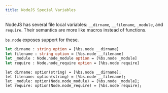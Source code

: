 ```yaml
---
title: NodeJS Special Variables
---
```


NodeJS has several file local variables: `__dirname`, `__filename`, `_module`, and `require`. Their semantics are more like macros instead of functions.

`bs.node` exposes support for these.

```ocaml
let dirname : string option = [%bs.node __dirname]
let filename : string option = [%bs.node __filename]
let _module : Node.node_module option = [%bs.node _module]
let require : Node.node_require option = [%bs.node require]
```

```reason
let dirname: option(string) = [%bs.node __dirname];
let filename: option(string) = [%bs.node __filename];
let _module: option(Node.node_module) = [%bs.node _module];
let require: option(Node.node_require) = [%bs.node require];
```
